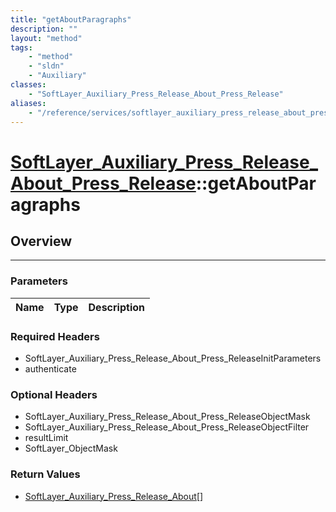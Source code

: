 ```yaml
---
title: "getAboutParagraphs"
description: ""
layout: "method"
tags:
    - "method"
    - "sldn"
    - "Auxiliary"
classes:
    - "SoftLayer_Auxiliary_Press_Release_About_Press_Release"
aliases:
    - "/reference/services/softlayer_auxiliary_press_release_about_press_release/getAboutParagraphs"
---
```

# [SoftLayer_Auxiliary_Press_Release_About_Press_Release](/reference/services/SoftLayer_Auxiliary_Press_Release_About_Press_Release)::getAboutParagraphs





## Overview 


-----

### Parameters 
|Name | Type | Description |
| --- | --- | --- |


### Required Headers
* SoftLayer_Auxiliary_Press_Release_About_Press_ReleaseInitParameters
* authenticate


### Optional Headers
* SoftLayer_Auxiliary_Press_Release_About_Press_ReleaseObjectMask
* SoftLayer_Auxiliary_Press_Release_About_Press_ReleaseObjectFilter
* resultLimit
* SoftLayer_ObjectMask

### Return Values
* <a href='/reference/datatypes/SoftLayer_Auxiliary_Press_Release_About'>SoftLayer_Auxiliary_Press_Release_About[] </a>




